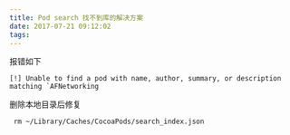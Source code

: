 ```yaml
---
title: Pod search 找不到库的解决方案
date: 2017-07-21 09:12:02
tags:
---
```

报错如下
```
[!] Unable to find a pod with name, author, summary, or description matching `AFNetworking
```
删除本地目录后修复
```
 rm ~/Library/Caches/CocoaPods/search_index.json
 ```